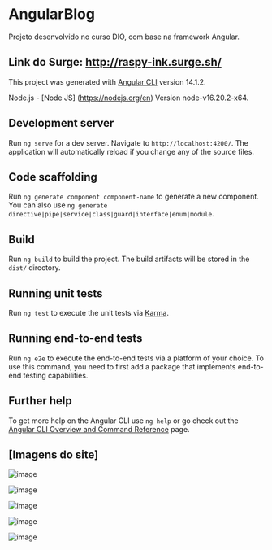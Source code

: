 # AngularBlog

Projeto desenvolvido no curso DIO, com base na framework Angular.

## Link do Surge: http://raspy-ink.surge.sh/

This project was generated with [Angular CLI](https://github.com/angular/angular-cli) version 14.1.2.

Node.js - [Node JS] (https://nodejs.org/en) Version node-v16.20.2-x64.

## Development server

Run `ng serve` for a dev server. Navigate to `http://localhost:4200/`. The application will automatically reload if you change any of the source files.

## Code scaffolding

Run `ng generate component component-name` to generate a new component. You can also use `ng generate directive|pipe|service|class|guard|interface|enum|module`.

## Build

Run `ng build` to build the project. The build artifacts will be stored in the `dist/` directory.

## Running unit tests

Run `ng test` to execute the unit tests via [Karma](https://karma-runner.github.io).

## Running end-to-end tests

Run `ng e2e` to execute the end-to-end tests via a platform of your choice. To use this command, you need to first add a package that implements end-to-end testing capabilities.

## Further help

To get more help on the Angular CLI use `ng help` or go check out the [Angular CLI Overview and Command Reference](https://angular.io/cli) page.

## [Imagens do site]


![image](https://github.com/bruno-macena/angular-blog/assets/92761507/cbbe0050-0e7d-49d7-9f3c-0df858d3d229)

![image](https://github.com/bruno-macena/angular-blog/assets/92761507/bf28c4ac-20ec-47df-acbe-9e20347a6975)

![image](https://github.com/bruno-macena/angular-blog/assets/92761507/328eebf9-794c-47d5-a934-8ca18b8ce3ac)

![image](https://github.com/bruno-macena/angular-blog/assets/92761507/f5b7897b-77fc-427f-a1c5-24786180cc60)

![image](https://github.com/bruno-macena/angular-blog/assets/92761507/c3438188-289a-4efa-8933-28a471a646a9)




